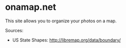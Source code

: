 
# onamap.net
This site allows you to organize your photos on a map.


Sources:
* US State Shapes: http://libremap.org/data/boundary/

